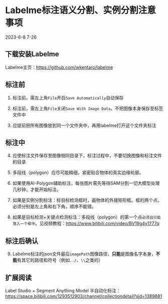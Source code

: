 # Labelme标注语义分割、实例分割注意事项

 2023-6-8 7-26

## 下载安装Labelme

Labelme主页：<https://github.com/wkentaro/labelme>

## 标注前

1. 标注前，需左上角`File`开启`Save Automatically`自动保存

2. 标注前，需左上角`File`关闭`Save With Image Data`，不把图像本身保存至标签文件中

3. 应提前把所有图像放到同一个文件夹中，再用labelme打开这个文件夹标注

## 标注中

4. 应使标注文件保存至图像相同目录下，标注过程中，不要切换图像和标注文件的目录

5. 多段线（polygon）应尽可能精细，紧密贴合物体的真实边缘轮廓。

6. 如果使用AI-Polygon辅助标注，每张图片需先等待SAM分割一切大模型处理几秒钟，才能开始标注。

7. 如果是实例分割标注：标目标检测框时，画物体的外接矩形框。框的两个点，必须分别是左上角和右下角，顺序不能错。

8. 如果是目标检测+关键点检测标注：多段线（polygon）的第一个点`必须且只能落入一个框中`。见视频教程：<https://www.bilibili.com/video/BV19g4y1777q>

## 标注后确认

9. Labelme标注的json文件最后`imagePath`图像路径，**只能**是图像名字本身，**不能**有其它的路径和符号（例如`../`、`\\`之类的）

## 扩展阅读

Label Studio + Segment Anything Model 半自动化标注：<https://space.bilibili.com/1293512903/channel/collectiondetail?sid=1389681>

